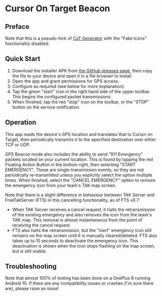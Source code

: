 # Cursor On Target Beacon

## Preface
Note that this is a pseudo-fork of [CoT Generator](https://github.com/jonapoul/cotgenerator) with the "Fake Icons" functionality disabled.

## Quick Start
1. Download the installer APK from [the GitHub releases page](https://github.com/jonapoul/cotbeacon/releases), then copy the file to your device and open it in a file browser to install.
2. Open the app and grant permissions for GPS access.
3. Configure as required (see below for more explanation).
4. Tap the green "start" icon in the right hand side of the upper toolbar. This begins the configured packet transmissions.
5. When finished, tap the red "stop" icon on the toolbar, or the "STOP" button on the service notification.

## Operation
This app reads the device's GPS location and translates that to Cursor on Target, then periodically transmits it to the specified destination over either TCP or UDP.

GPS Beacon mode also includes the ability to send "911 Emergency" packets located on your current location. This is found by tapping the red Floating Action Button in the bottom right, then selecting "START EMERGENCY". These are single-transmission events, so they are not periodically re-transmitted unless you explicitly select the option multiple times. When finished, select the "CANCEL EMERGENCY" option to remove the emergency icon from your team's TAK map screen.

Note that there is a slight difference in behaviour between TAK Server and FreeTakServer (FTS) in this cancelling functionality, as of FTS v0.7:
* When TAK Server receives a cancel request, it halts the retransmission of the existing emergency and also removes the icon from the team's TAK map. This removal is almost instantaneous from the point of receiving the cancel request.
* FTS also halts the retransmission, but the "inert" emergency icon still remains on the map screen until it is manually cleared/deleted. FTS also takes up to 10 seconds to deactivate the emergency icon. This deactivation is shown when the icon stops flashing on the map screen, but is still visible.

## Troubleshooting
Note that almost 100% of testing has been done on a OnePlus 6 running Android 10. If there are any compatibility issues or crashes (I'm sure there are), please raise an issue!